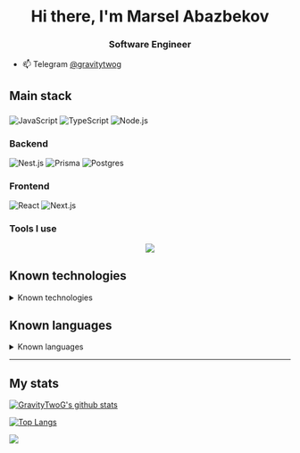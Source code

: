 <h1 align="center">Hi there, I'm <b >Marsel Abazbekov</b></h1>
<h3 align="center">Software Engineer</h3>

- :mailbox: Telegram [@gravitytwog](https://t.me/gravitytwog)

## Main stack

###

![JavaScript](https://img.shields.io/badge/JavaScript-F7DF1E?style=for-the-badge&logo=javascript&logoColor=black) ![TypeScript](https://img.shields.io/badge/TypeScript-007ACC?style=for-the-badge&logo=typescript&logoColor=white) ![Node.js](https://img.shields.io/badge/Node.js-43853D?style=for-the-badge&logo=node.js&logoColor=white)

### Backend

![Nest.js](https://img.shields.io/badge/nestjs-E0234E?style=for-the-badge&logo=nestjs&logoColor=white) ![Prisma](https://img.shields.io/badge/Prisma-3982CE?style=for-the-badge&logo=Prisma&logoColor=white) ![Postgres](https://img.shields.io/badge/postgres-%23316192.svg?style=for-the-badge&logo=postgresql&logoColor=white)

### Frontend

![React](https://img.shields.io/badge/React-20232A?style=for-the-badge&logo=react&logoColor=61DAFB) ![Next.js](https://img.shields.io/badge/next.js-000000?style=for-the-badge&logo=nextdotjs&logoColor=white)

### Tools I use

<p align="center">
  <a href="https://skillicons.dev">
    <img src="https://skillicons.dev/icons?i=vscode,windows,apple,linux,vite,vercel,netlify,git,github,githubactions,npm,obsidian,postman,sentry,docker,markdown,sass"/>
  </a>
</p>

## Known technologies

<details>
  <summary>Known technologies</summary>

###

![Git](https://img.shields.io/badge/GIT-E44C30?style=for-the-badge&logo=git&logoColor=white) ![LINUX](https://img.shields.io/badge/Linux-FCC624?style=for-the-badge&logo=linux&logoColor=black) ![Node.js](https://img.shields.io/badge/Node.js-43853D?style=for-the-badge&logo=node.js&logoColor=white) ![Eslint](https://img.shields.io/badge/eslint-3A33D1?style=for-the-badge&logo=eslint&logoColor=white) ![Nx](https://img.shields.io/badge/nx-143055?style=for-the-badge&logo=nx&logoColor=white) ![Docker](https://img.shields.io/badge/docker-%230db7ed.svg?style=for-the-badge&logo=docker&logoColor=white) ![Ansible](https://img.shields.io/badge/ansible-EE0000?style=for-the-badge&logo=ansible&logoColor=white) ![Nginx](https://img.shields.io/badge/nginx-%23009639.svg?style=for-the-badge&logo=nginx&logoColor=white) ![Jest](https://img.shields.io/badge/-jest-%23C21325?style=for-the-badge&logo=jest&logoColor=white) ![Testing-Library](https://img.shields.io/badge/-TestingLibrary-%23E33332?style=for-the-badge&logo=testing-library&logoColor=white)

### Backend

![Express](https://img.shields.io/badge/Express.js-404D59?style=for-the-badge) ![Nest.js](https://img.shields.io/badge/nestjs-E0234E?style=for-the-badge&logo=nestjs&logoColor=white) ![Prisma](https://img.shields.io/badge/Prisma-3982CE?style=for-the-badge&logo=Prisma&logoColor=white) ![TypeORM](https://img.shields.io/static/v1?style=for-the-badge&message=TypeORM&color=FE0803&logo=TypeORM&logoColor=FFFFFF&label=) ![Postgres](https://img.shields.io/badge/postgres-%23316192.svg?style=for-the-badge&logo=postgresql&logoColor=white) ![Redis](https://img.shields.io/badge/redis-%23DD0031.svg?style=for-the-badge&logo=redis&logoColor=white) ![Firebase](https://img.shields.io/badge/firebase-%23039BE5.svg?style=for-the-badge&logo=firebase)

### Frontend

![React](https://img.shields.io/badge/React-20232A?style=for-the-badge&logo=react&logoColor=61DAFB) ![Next.js](https://img.shields.io/badge/next.js-000000?style=for-the-badge&logo=nextdotjs&logoColor=white) ![Gatsby](https://img.shields.io/badge/Gatsby-663399?style=for-the-badge&logo=gatsby&logoColor=white) ![Electron.js](https://img.shields.io/badge/Electron-191970?style=for-the-badge&logo=Electron&logoColor=white) ![Vue.js](https://img.shields.io/badge/vuejs-%2335495e.svg?style=for-the-badge&logo=vuedotjs&logoColor=%234FC08D) ☄️ effector ![Redux](https://img.shields.io/badge/Redux-593D88?style=for-the-badge&logo=redux&logoColor=white) ![HTML](https://img.shields.io/badge/HTML-239120?style=for-the-badge&logo=html5&logoColor=white) ![CSS](https://img.shields.io/badge/CSS-239120?&style=for-the-badge&logo=css3&logoColor=white) ![Tailwind](https://img.shields.io/badge/Tailwind_CSS-38B2AC?style=for-the-badge&logo=tailwind-css&logoColor=white) ![Styled components](https://img.shields.io/badge/styled--components-DB7093?style=for-the-badge&logo=styled-components&logoColor=white) ![Stylelint](https://img.shields.io/badge/stylelint-000?style=for-the-badge&logo=stylelint&logoColor=white)

</details>

## Known languages

<details>
  <summary>Known languages</summary>

###

![JavaScript](https://img.shields.io/badge/JavaScript-F7DF1E?style=for-the-badge&logo=javascript&logoColor=black) ![TypeScript](https://img.shields.io/badge/TypeScript-007ACC?style=for-the-badge&logo=typescript&logoColor=white) - SPA, PWA applications, RESTfull applications

![Go](https://img.shields.io/badge/Go-00ADD8?style=for-the-badge&logo=go&logoColor=white) - RESTfull applications

![C](https://img.shields.io/badge/c-%2300599C.svg?style=for-the-badge&logo=c&logoColor=white) ![C++](https://img.shields.io/badge/c++-%2300599C.svg?style=for-the-badge&logo=c%2B%2B&logoColor=white) - CLI apps, algorithms and data structures, parallel programming

![Java](https://img.shields.io/badge/Java-ED8B00?style=for-the-badge&logo=openjdk&logoColor=white) - desktop application with JavaFX

![Python](https://img.shields.io/badge/Python-3776AB?style=for-the-badge&logo=python&logoColor=white) - numerical methods, machine learning

</details>

---

## My stats

[![GravityTwoG's github stats](https://github-readme-stats-sigma-lime.vercel.app/api?username=GravityTwoG&show_icons=true&count_private=true)](https://github.com/anuraghazra/github-readme-stats)

[![Top Langs](https://github-readme-stats-sigma-lime.vercel.app/api/top-langs/?username=GravityTwoG&hide=jupyter%20notebook,css,html&langs_count=6)](https://github.com/anuraghazra/github-readme-stats)

[![](https://visitcount.itsvg.in/api?id=gravitytwog&label=Profile%20Views&color=6&icon=5&pretty=true)](https://visitcount.itsvg.in)
